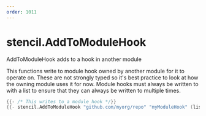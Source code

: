 ```yaml
---
order: 1011
---
```


<!-- Generated by tools/docgen. DO NOT EDIT. -->

# stencil.AddToModuleHook

AddToModuleHook adds to a hook in another module

This functions write to module hook owned by another module for it to
operate on. These are not strongly typed so it's best practice to look
at how the owning module uses it for now. Module hooks must always be
written to with a list to ensure that they can always be written to
multiple times.

```go
{{- /* This writes to a module hook */}}
{{- stencil.AddToModuleHook "github.com/myorg/repo" "myModuleHook" (list "myData") }}
```
